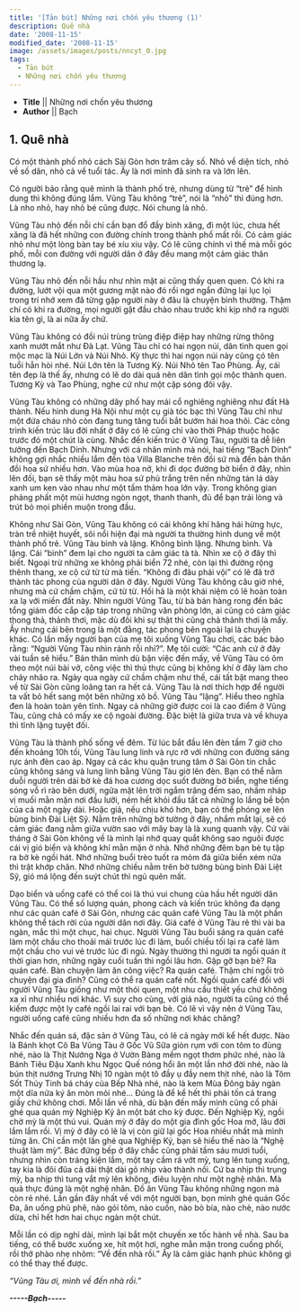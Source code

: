 ```yaml
---
title: '[Tản bút] Những nơi chốn yêu thương (1)'
description: Quê nhà
date: '2008-11-15'
modified_date: '2008-11-15'
image: /assets/images/posts/nncyt_0.jpg
tags:
  - Tản bút
  - Những nơi chốn yêu thương
---
```



* **Title** || Những nơi chốn yêu thương
* **Author** || Bạch


## 1. Quê nhà

Có một thành phố nhỏ cách Sài Gòn hơn trăm cây số. Nhỏ về diện tích, nhỏ về số dân, nhỏ cả về tuổi tác. Ấy là nơi mình đã sinh ra và lớn lên.


Có người bảo rằng quê mình là thành phố trẻ, nhưng dùng từ “trẻ” để hình dung thì không đúng lắm. Vũng Tàu không “trẻ”, nói là “nhỏ” thì đúng hơn. Là nho nhỏ, hay nhỏ bé cũng được. Nói chung là nhỏ.


Vũng Tàu nhỏ đến nỗi chỉ cần bạn đổ đầy bình xăng, đi một lúc, chưa hết xăng là đã hết những con đường chính trong thành phố mất rồi. Có cảm giác nhỏ như một lòng bàn tay bé xíu xiu vậy. Có lẽ cũng chính vì thế mà mỗi góc phố, mỗi con đường với người dân ở đây đều mang một cảm giác thân thương lạ. 


Vũng Tàu nhỏ đến nỗi hầu như nhìn mặt ai cũng thấy quen quen. Có khi ra đường, lướt vội qua một gương mặt nào đó rồi ngơ ngẩn đứng lại lục lọi trong trí nhớ xem đã từng gặp người này ở đâu là chuyện bình thường. Thậm chí có khi ra đường, mọi người gật đầu chào nhau trước khi kịp nhớ ra người kia tên gì, là ai nữa ấy chứ.


Vũng Tàu không có đồi núi trùng trùng điệp điệp hay những rừng thông xanh mướt mắt như Đà Lạt. Vũng Tàu chỉ có hai ngọn núi, dân tình quen gọi mộc mạc là Núi Lớn và Núi Nhỏ. Kỳ thực thì hai ngọn núi này cũng có tên tuổi hẳn hòi nhé. Núi Lớn tên là Tương Kỳ. Núi Nhỏ tên Tao Phùng. Ấy, cái tên đẹp là thế ấy, nhưng có lẽ do dài quá nên dân tình gọi mộc thành quen. Tương Kỳ và Tao Phùng, nghe cứ như một cặp sóng đôi vậy.


Vũng Tàu không có những dãy phố hay mái cổ nghiêng nghiêng như đất Hà thành. Nếu hình dung Hà Nội như một cụ già tóc bạc thì Vũng Tàu chỉ như một đứa cháu nhỏ còn đang tung tăng tuổi bắt bướm hái hoa thôi. Các công trình kiến trúc lâu đời nhất ở đây có lẽ cũng chỉ vào thời Pháp thuộc hoặc trước đó một chút là cùng. Nhắc đến kiến trúc ở Vũng Tàu, người ta dễ liên tưởng đến Bạch Dinh. Nhưng với cá nhân mình mà nói, hai tiếng “Bạch Dinh” không gợi nhắc nhiều lắm đến tòa Villa Blanche trên đồi sứ mà đến bản thân đồi hoa sứ nhiều hơn. Vào mùa hoa nở, khi đi dọc đường bờ biển ở đây, nhìn lên đối, bạn sẽ thấy một màu hoa sứ phủ trắng trên nền những tán lá dày xanh um ken vào nhau như một tấm thảm hoa lớn vậy. Trong không gian phảng phất một mùi hương ngòn ngọt, thanh thanh, đủ để bạn trải lòng và trút bỏ mọi phiền muộn trong đầu.


Không như Sài Gòn, Vũng Tàu không có cái không khí hăng hái hừng hực, tràn trề nhiệt huyết, sôi nổi hiện đại mà người ta thường hình dung về một thành phố trẻ. Vũng Tàu bình và lặng. Không bình lặng. Nhưng bình. Và lặng. 
Cái “bình” đem lại cho người ta cảm giác tà tà. Nhìn xe cộ ở đây thì biết. Ngoại trừ những xe không phải biển 72 nhé, còn lại thì đường rộng thênh thang, xe cộ cứ từ từ mà tiến. “Không đi đâu phải vội” có lẽ đã trở thành tác phong của người dân ở đây. Người Vũng Tàu không câu giờ nhé, nhưng mà cứ chầm chậm, cứ từ từ. Hối hả là một khái niệm có lẽ hoàn toàn xa lạ với miền đất này. Nhìn người Vũng Tàu, từ bà bán hàng rong đến bác tổng giám đốc cắp cặp táp trong những văn phòng lớn, ai cũng có cảm giác thong thả, thảnh thơi, mặc dù đôi khi sự thật thì cũng chả thảnh thơi là mấy. Ấy nhưng cái bên trong là một đằng, tác phong bên ngoài lại là chuyện khác. Có lần mấy người bạn của mẹ tôi xuống Vũng Tàu chơi, các bác bảo rằng: “Người Vũng Tàu nhìn rảnh rỗi nhỉ?”. Mẹ tôi cười: “Các anh cứ ở đây vài tuần sẽ hiểu.” Bản thân mình dù bận việc đến mấy, về Vũng Tàu có ôm theo một núi bài vở, công việc thì thú thực cũng bị không khí ở đây làm cho chảy nhão ra. Ngày qua ngày cứ chầm chậm như thế, cái tất bật mang theo về từ Sài Gòn cũng loãng tan ra hết cả. Vũng Tàu là nơi thích hợp để người ta vất bỏ hết sang một bên những xô bồ.
Vũng Tàu “lặng”. Hiểu theo nghĩa đen là hoàn toàn yên tĩnh. Ngay cả những giờ được coi là cao điểm ở Vũng Tàu, cũng chả có mấy xe cộ ngoài đường. Đặc biệt là giữa trưa và về khuya thì tĩnh lặng tuyệt đối.



Vũng Tàu là thành phố sống về đêm. Từ lúc bắt đầu lên đèn tầm 7 giờ cho đến khoảng 10h tối, Vũng Tàu lung linh và rực rỡ với những con đường sáng rực ánh đèn cao áp. Ngay cả các khu quận trung tâm ở Sài Gòn tin chắc cũng không sáng và lung linh bằng Vũng Tàu giờ lên đèn. Bạn có thể nằm duỗi người trên dải bờ kè đá hoa cương dọc suốt đường bờ biển, nghe tiếng sóng vỗ rì rào bên dưới, ngửa mặt lên trời ngắm trăng đếm sao, nhấm nháp vị muối mằn mặn nơi đầu lưỡi, ném hết khỏi đầu tất cả những lo lắng bề bộn của cả một ngày dài. Hoặc giả, nếu chịu khó hơn, bạn có thể phóng xe lên bùng binh Đài Liệt Sỹ. Nằm trên những bờ tường ở đây, nhắm mắt lại, sẽ có cảm giác đang nằm giữa vườn sao với mây bay là là xung quanh vậy.
Cứ vài tháng ở Sài Gòn không về là mình lại nhớ quay quắt không sao nguôi được cái vị gió biển và không khí mằn mặn ở nhà. Nhớ những đêm bạn bè tụ tập ra bờ kè ngồi hát. Nhớ những buổi trèo tuốt ra mỏm đá giữa biển xém nữa thì trật khớp chân. Nhớ những chiều nằm trên bờ tường bùng binh Đài Liệt Sỹ, gió má lộng đến suýt chút thì ngủ quên mất.


Dạo biển và uống café có thể coi là thú vui chung của hầu hết người dân Vũng Tàu. Có thể số lượng quán, phong cách và kiến trúc không đa dạng như các quán café ở Sài Gòn, nhưng các quán café Vũng Tàu là một phần không thể tách rời của người dân nơi đây. Giá café ở Vũng Tàu rẻ thì vài ba ngàn, mắc thì một chục, hai chục. Người Vũng Tàu buổi sáng ra quán café làm một chầu cho thoải mái trước lúc đi làm, buổi chiều tối lại ra café làm một chầu cho vui vẻ trước lúc đi ngủ. Ngày thường thì người ta ngồi quán ít thời gian hơn, những ngày cuối tuần thì ngồi lâu hơn. Gặp gỡ bạn bè? Ra quán café. Bàn chuyện làm ăn công việc? Ra quán café. Thậm chí ngồi trò chuyện đại gia đình? Cũng có thể ra quán café nốt. Ngồi quán café đối với người Vũng Tàu giống như một thói quen, một nhu cầu thiết yếu chứ không xa xỉ như nhiều nơi khác. Vì suy cho cùng, với giá nào, người ta cũng có thể kiếm được một ly café ngồi lai rai với bạn bè. Có lẽ vì vậy nên ở Vũng Tàu, người uống café cũng nhiều hơn đa số những nơi khác chăng?



Nhắc đến quán sá, đặc sản ở Vũng Tàu, có lẽ cả ngày mới kể hết được. Nào là Bánh khọt Cô Ba Vũng Tàu ở Gốc Vũ Sữa giòn rụm với con tôm to đùng nhé, nào là Thịt Nướng Nga ở Vườn Bàng mềm ngọt thơm phức nhé, nào là Bánh Tiêu Đậu Xanh khu Ngọc Quế nóng hổi ăn một lần nhớ đời nhé, nào là bún thịt nướng Trưng Nhị 10 ngàn một tô đầy ụ đầy nem thịt nhé, nào là Tôm Sốt Thủy Tinh bá cháy của Bếp Nhà nhé, nào là kem Mùa Đông bảy ngàn một dĩa nửa ký ăn mòn mỏi nhé… Đúng là để kể hết thì phải tốn cả trang giấy chứ không chơi. Mỗi lần về nhà, dù bận đến mấy mình cũng cố phải ghé qua quán mỳ Nghiệp Ký ăn một bát cho kỳ được. Đến Nghiệp Ký, ngồi chờ mỳ là một thú vui. Quán mỳ ở đây do một gia đình gốc Hoa mở, lâu đời lắm lắm rồi. Vị mỳ ở đây có lẽ là vị còn giữ lại gốc Hoa nhiều nhất mà mình từng ăn. Chỉ cần một lần ghé qua Nghiệp Ký, bạn sẽ hiểu thế nào là “Nghệ thuật làm mỳ”. Bác đứng bếp ở đây chắc cũng phải tầm sáu mươi tuổi, nhưng nhìn còn tráng kiện lắm, một tay cầm rá vớt mỳ, tung lên tung xuống, tay kia là đôi đũa cả dài thật dài gõ nhịp vào thành nồi. Cứ ba nhịp thì trụng mỳ, ba nhịp thì tung vắt mỳ lên không, điêu luyện như một nghệ nhân. Mà quả thực đúng là một nghệ nhân. 
Đồ ăn Vũng Tàu không những ngon mà còn rẻ nhé. Lần gần đây nhất về với một người bạn, bọn mình ghé quán Gốc Đa, ăn uống phủ phê, nào gỏi tôm, nào cuốn, nào bò bía, nào chè, nào nước dừa, chỉ hết hơn hai chục ngàn một chút.


Mỗi lần có dịp nghỉ dài, mình lại bắt một chuyến xe tốc hành về nhà. Sau ba tiếng, có thể bước xuống xe, hít một hơi, nghe mằn mặn trong cuống phổi, rồi thở phào nhẹ nhõm: “Về đến nhà rồi.” Ấy là cảm giác hạnh phúc không gì có thể thay thế được.







_“Vũng Tàu ơi, mình về đến nhà rồi.”_


**_-----Bạch-----_**